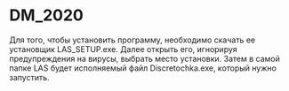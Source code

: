 # DM_2020

Для того, чтобы установить программу, необходимо скачать ее установщик LAS_SETUP.exe. Далее открыть его, игнорируя предупреждения на вирусы, выбрать место установки. Затем в самой папке LAS будет исполняемый файл Discretochka.exe, который нужно запустить.
